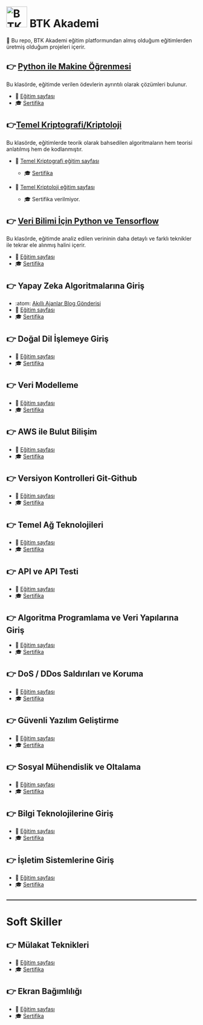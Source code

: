 #  <img src="https://user-images.githubusercontent.com/88631980/236693041-badeab36-8da4-4c1b-8171-4de19da3455a.png" alt="BTK Akademi Logo" width="55"/> BTK Akademi 

:diamond_shape_with_a_dot_inside:	 Bu repo, BTK Akademi eğitim platformundan almış olduğum eğitimlerden üretmiş olduğum projeleri içerir.

## :point_right: [Python ile Makine Öğrenmesi](https://github.com/enesmanan/BTK-Akademi/tree/main/Python%20ile%20Makine%20%C3%96%C4%9Frenmesi)
Bu klasörde, eğitimde verilen ödevlerin ayrıntılı olarak çözümleri bulunur.
+ :page_facing_up: [Eğitim sayfası](https://www.btkakademi.gov.tr/portal/course/python-ile-makine-ogrenmesi-11800)
+ :mortar_board: [Sertifika](https://www.btkakademi.gov.tr/portal/certificate/validate?certificateId=Yx1hPYNZ4g)

## :point_right:[Temel Kriptografi/Kriptoloji](https://github.com/enesmanan/BTK-Akademi/tree/main/Temel%20Kriptografi-Kriptoloji)
Bu klasörde, eğitimlerde teorik olarak bahsedilen algoritmaların hem teorisi anlatılmış hem de kodlanmıştır.
+ :page_facing_up: [Temel Kriptografi eğitim sayfası](https://www.btkakademi.gov.tr/portal/course/temel-kriptografi-20653)
  - :mortar_board: [Sertifika](https://www.btkakademi.gov.tr/portal/certificate/validate?certificateId=yjahJ11pg0)
  
+ :page_facing_up: [Temel Kriptoloji eğitim sayfası](https://www.btkakademi.gov.tr/portal/course/temel-kriptoloji-10112)
  - :mortar_board: Sertifika verilmiyor.

## :point_right: [Veri Bilimi İçin Python ve Tensorflow](https://github.com/enesmanan/BTK-Akademi/tree/main/Veri%20Bilimi%20%C4%B0%C3%A7in%20Python%20ve%20Tensorflow)
Bu klasörde, eğitimde analiz edilen verininin daha detaylı ve farklı teknikler ile tekrar ele alınmış halini içerir.
+ :page_facing_up: [Eğitim sayfası](https://www.btkakademi.gov.tr/portal/course/veri-bilimi-icin-python-ve-tensorflow-11705)
+ :mortar_board: [Sertifika](https://www.btkakademi.gov.tr/portal/certificate/validate?certificateId=yjahJWNEex)

## :point_right: Yapay Zeka Algoritmalarına Giriş
+ :atom: [Akıllı Ajanlar Blog Gönderisi](https://medium.com/@enesmanan768/ak%C4%B1ll%C4%B1-ajanlar-intelligent-agents-f10d48470fd3)
+ :page_facing_up: [Eğitim sayfası](https://www.btkakademi.gov.tr/portal/course/yapay-zeka-ve-algoritmalarina-giris-17500)
+ :mortar_board: [Sertifika](https://www.btkakademi.gov.tr/portal/certificate/validate?certificateId=XV1hW2nYKX)

## :point_right: Doğal Dil İşlemeye Giriş

+ :page_facing_up: [Eğitim sayfası](https://www.btkakademi.gov.tr/portal/course/dogal-dil-islemeye-giris-11864)
+ :mortar_board: [Sertifika](https://www.btkakademi.gov.tr/portal/certificate/validate?certificateId=EoPfbLxyg6)

## :point_right: Veri Modelleme

+ :page_facing_up: [Eğitim sayfası](https://www.btkakademi.gov.tr/portal/course/veri-modelleme-16515)
+ :mortar_board: [Sertifika](https://www.btkakademi.gov.tr/portal/certificate/validate?certificateId=mKEhvK89p9)

## :point_right: AWS ile Bulut Bilişim

+ :page_facing_up: [Eğitim sayfası](https://www.btkakademi.gov.tr/portal/course/amazon-web-servisleri-aws-ile-bulut-bilisim-20027)
+ :mortar_board: [Sertifika](https://www.btkakademi.gov.tr/portal/certificate/validate?certificateId=Ko9fLXXoML)

## :point_right: Versiyon Kontrolleri Git-Github

+ :page_facing_up: [Eğitim sayfası](https://www.btkakademi.gov.tr/portal/course/versiyon-kontrolleri-git-ve-github-19439)
+ :mortar_board: [Sertifika](https://www.btkakademi.gov.tr/portal/certificate/validate?certificateId=oJpS711jx6)

## :point_right: Temel Ağ Teknolojileri

+ :page_facing_up: [Eğitim sayfası](https://www.btkakademi.gov.tr/portal/course/temel-ag-teknolojileri-14711)
+ :mortar_board: [Sertifika](https://www.btkakademi.gov.tr/portal/certificate/validate?certificateId=vpWc8dBgYK)

## :point_right: API ve API Testi

+ :page_facing_up: [Eğitim sayfası](https://www.btkakademi.gov.tr/portal/course/api-ve-api-testi-12025)
+ :mortar_board: [Sertifika](https://www.btkakademi.gov.tr/portal/certificate/validate?certificateId=OKMhqYz9ZX)

## :point_right: Algoritma Programlama ve Veri Yapılarına Giriş

+ :page_facing_up: [Eğitim sayfası](https://www.btkakademi.gov.tr/portal/course/algoritma-programlama-ve-veri-yapilarina-giris-12565)
+ :mortar_board: [Sertifika](https://www.btkakademi.gov.tr/portal/certificate/validate?certificateId=lK1h7byGAJ)

## :point_right: DoS / DDos Saldırıları ve Koruma

+ :page_facing_up: [Eğitim sayfası](https://www.btkakademi.gov.tr/portal/course/dos-ddos-saldirilari-ve-koruma-21254)
+ :mortar_board: [Sertifika](https://www.btkakademi.gov.tr/portal/certificate/validate?certificateId=vpWc8eeMBA)

## :point_right: Güvenli Yazılım Geliştirme

+ :page_facing_up: [Eğitim sayfası](https://www.btkakademi.gov.tr/portal/course/guvenli-yazilim-gelistirme-9201)
+ :mortar_board: [Sertifika](https://www.btkakademi.gov.tr/portal/certificate/validate?certificateId=vpWc8danwO)

## :point_right: Sosyal Mühendislik ve Oltalama

+ :page_facing_up: [Eğitim sayfası](https://www.btkakademi.gov.tr/portal/course/sosyal-muhendislik-ve-oltalama-21012)
+ :mortar_board: [Sertifika](https://www.btkakademi.gov.tr/portal/certificate/validate?certificateId=wmlFJoopvG)

## :point_right: Bilgi Teknolojilerine Giriş

+ :page_facing_up: [Eğitim sayfası](https://www.btkakademi.gov.tr/portal/course/bilgi-teknolojilerine-giris-9391)
+ :mortar_board: [Sertifika](https://www.btkakademi.gov.tr/portal/certificate/validate?certificateId=oJpSme2Xo)

## :point_right: İşletim Sistemlerine Giriş

+ :page_facing_up: [Eğitim sayfası](https://www.btkakademi.gov.tr/portal/course/isletim-sistemlerine-giris-17624)
+ :mortar_board: [Sertifika](https://www.btkakademi.gov.tr/portal/certificate/validate?certificateId=6mqFNWbYYB)

<hr style="border: 0.5px solid gray; margin: 25px 0;">

# Soft Skiller

## :point_right: Mülakat Teknikleri

+ :page_facing_up: [Eğitim sayfası](https://www.btkakademi.gov.tr/portal/course/mulakat-teknikleri-17519)
+ :mortar_board: [Sertifika](https://www.btkakademi.gov.tr/portal/certificate/validate?certificateId=D2xh1AVAP0)

## :point_right: Ekran Bağımlılığı

+ :page_facing_up: [Eğitim sayfası](https://www.btkakademi.gov.tr/portal/course/ekran-bagimliligi-18692)
+ :mortar_board: [Sertifika](https://www.btkakademi.gov.tr/portal/certificate/validate?certificateId=d6VtA2xkxw)
